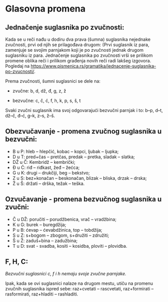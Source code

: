 # Glasovna promena

## Jednačenje suglasnika po zvučnosti:

Kada se u reči nađu u dodiru dva prava (šumna) suglasnika nejednake zvučnosti, prvi od njih se prilagođava drugom: (Prvi suglasnik iz para, zamenjuje se svojim parnjakom koji je po zvučnosti jednak drugom suglasniku iz para. Jednačenje suglasnika po zvučnosti vrši se prilikom promene oblika reči i prilikom građenja novih reči radi lakšeg izgovora. Pogledaj na https://www.pismenica.rs/gramatika/jednacenje-suglasnika-po-zvucnosti/.

Prema zvučnosti, šumni suglasnici se dele na:

- zvučne: b, d, dž, đ, g, z, ž

- bezvučne: c, č, ć, f, h, k, p, s, š, t

Svaki zvučni suglasnik ima svoj odgovarajući bezvučni parnjak i to: b–p, d–t, dž–č, đ–ć, g–k, z–s, ž–š.


## Obezvučavanje - promena zvučnog suglasnika u bezvučni:

- B u P: hleb – hlepčić, kobac – kopci, ljubak – ljupka;
- D u T:  pred+čas – pretčas, predak – pretka, sladak – slatka;
- DŽ u Č: Kembridž – kembrički;
- Đ u Ć: riđ – riđkast, žeđ – žećca;
- G u K: drugi – drukčiji, beg – bekstvo;
- Z u S: bez+konačan – beskonačan, blizak – bliska, drzak – drska;
- Ž u Š: držati – drška, težak – teška.


## Ozvučavanje - promena bezvučnog suglasnika u zvučni:

- Č u DŽ: poručiti – porudžbenica, vrač – vradžbina;
- K u G: burek – buregdžija;
- P u B: ćevap – ćevabdžinica, top – tobdžija;
- S u Z:  s+bogom – zbogom, s+družiti – združiti;
- Š u Ž: zaduš+bina – zadužbina;
- T u D: svat - svadba, kositi – kosidba, ploviti – plovidba.

## F, H, C:

_Bezvučni suglasnici c, f i h nemaju svoje zvučne parnjake._

Ipak, kada se ovi suglasnici nalaze na drugom mestu, utiču na promenu zvučnih suglasnika ispred sebe: raz+cvetati – rascvetati, raz+formirati – rasformirati, raz+hladiti – rashladiti.
